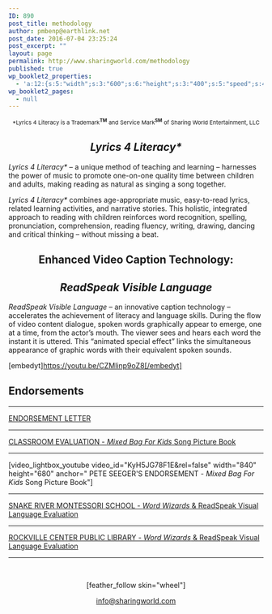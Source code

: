 ```yaml
---
ID: 890
post_title: methodology
author: pmbenp@earthlink.net
post_date: 2016-07-04 23:25:24
post_excerpt: ""
layout: page
permalink: http://www.sharingworld.com/methodology
published: true
wp_booklet2_properties:
  - 'a:12:{s:5:"width";s:3:"600";s:6:"height";s:3:"400";s:5:"speed";s:4:"1000";s:5:"delay";s:4:"5000";s:9:"direction";s:3:"LTR";s:14:"arrows_enabled";b:0;s:20:"page_numbers_enabled";b:1;s:14:"cover_behavior";s:4:"open";s:7:"padding";s:2:"10";s:18:"thumbnails_enabled";b:0;s:13:"popup_enabled";s:0:"";s:5:"theme";s:7:"default";}'
wp_booklet2_pages:
  - null
---
```

<p style="text-align: center;"><span style="font-size: 11px;">*Lyrics 4 Literacy is a Trademark<span style="font-weight: bold;"><sup>TM</sup></span> and Service Mark<span style="font-weight: bold;"><sup>SM</sup></span> of Sharing World Entertainment, LLC</span></p>

<h2 style="text-align: center;"><em>Lyrics 4 Literacy*</em></h2>
<em>Lyrics 4 Literacy* </em>– a unique method of teaching and learning – harnesses the power of music to promote one-on-one quality time between children and adults, making reading as natural as singing a song together.

<em>Lyrics 4 Literacy* </em>combines age-appropriate music, easy-to-read lyrics, related learning activities, and narrative stories. This holistic, integrated approach to reading with children reinforces word recognition, spelling, pronunciation, comprehension, reading fluency, writing, drawing, dancing and critical thinking – without missing a beat.
<h2 style="text-align: center;">Enhanced Video Caption Technology:</h2>
<h2 style="text-align: center;"><em>ReadSpeak Visible Language</em></h2>
<em>ReadSpeak Visible Language </em>– an innovative caption technology – accelerates the achievement of literacy and language skills. During the flow of video content dialogue, spoken words graphically appear to emerge, one at a time, from the actor’s mouth. The viewer sees and hears each word the instant it is uttered. This “animated special effect” links the simultaneous appearance of graphic words with their equivalent spoken sounds.

[embedyt]https://youtu.be/CZMlinp9oZ8[/embedyt]
<h2>Endorsements</h2>

<hr />

<a href="http://www.sharingworld.com/wp-content/uploads/2017/06/SCAN.pdf" target="_blank">ENDORSEMENT LETTER</a>

<hr />
<p style="text-align: left;"><a href="http://www.sharingworld.com/wp-content/uploads/2016/03/Classroom-Evaluation.pdf" target="_blank">CLASSROOM EVALUATION - <em>Mixed Bag For Kids</em> Song Picture Book</a></p>


<hr />
<p style="text-align: left;">[video_lightbox_youtube video_id="KyH5JG78F1E&amp;rel=false" width="840" height="680" anchor=" PETE SEEGER'S ENDORSEMENT - <em>Mixed Bag For Kids</em> Song Picture Book"]</p>


<hr />
<p style="text-align: left;"><a href="http://www.sharingworld.com/wp-content/uploads/2016/02/validation_snake_river.pdf" target="_blank">SNAKE RIVER MONTESSORI SCHOOL - <em>Word Wizards</em> &amp; ReadSpeak Visual Language Evaluation</a></p>


<hr />
<p style="text-align: left;"><a href="http://www.sharingworld.com/wp-content/uploads/2016/03/RockvilleCenterPL.pdf" rel="">ROCKVILLE CENTER PUBLIC LIBRARY - <em>Word Wizards</em> &amp; ReadSpeak Visual Language Evaluation</a></p>


<hr />

&nbsp;
<p style="text-align: center;">[feather_follow skin="wheel"]</p>
<p style="text-align: center;"><a href="mailto:info@sharingworld.com">info@sharingworld.com</a></p>